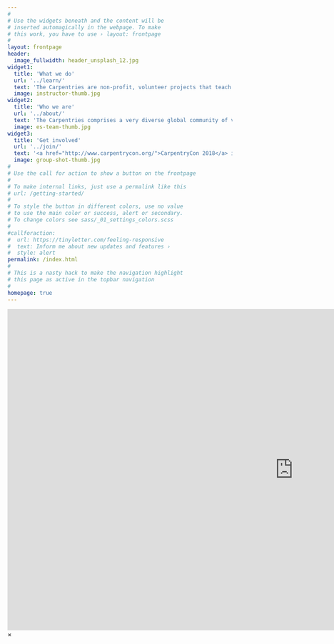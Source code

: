 ```yaml
---
#
# Use the widgets beneath and the content will be
# inserted automagically in the webpage. To make
# this work, you have to use › layout: frontpage
#
layout: frontpage
header:
  image_fullwidth: header_unsplash_12.jpg
widget1:
  title: 'What we do'
  url: '../learn/'
  text: 'The Carpentries are non-profit, volunteer projects that teach foundational computational and data science skills to researchers worldwide. Software and Data Carpentry workshops are based on our lessons, and Instructors and learners must follow our <a href="http://docs.carpentries.org/topic_folders/policies/code-of-conduct.html/">Code of Conduct</a>'
  image: instructor-thumb.jpg
widget2:
  title: 'Who we are'
  url: '../about/'
  text: 'The Carpentries comprises a very diverse global community of volunteer Instructors, helpers, Trainers, Lesson Maintainers, champions, member organizations, supporters and <a href="/team/">staff</a>. We provide <a href="/join/">many ways</a> for you to engage with us.'
  image: es-team-thumb.jpg
widget3:
  title: 'Get involved'
  url: '../join/'
  text: '<a href="http://www.carpentrycon.org/">CarpentryCon 2018</a> in Dublin will be this year's major community-building and networking event. <a href="https://www.eventbrite.com/e/carpentrycon-2018-tickets-42447719271">Join us there</a>. Find information about other events such as workshops, meetups, and discussions from our <a href="https://software-carpentry.org/join/">community calendar</a>, or from our newsletter, <a href="http://eepurl.com/cfODMH"><em>Carpentry Clippings</em></a>. You can follow us on <a href="https://twitter.com/thecarpentries/">Twitter</a>, <a href="https://www.facebook.com/carpentries">Facebook</a>, or <a href="https://swc-slack-invite.herokuapp.com/">Slack</a>.'
  image: group-shot-thumb.jpg
#
# Use the call for action to show a button on the frontpage
#
# To make internal links, just use a permalink like this
# url: /getting-started/
#
# To style the button in different colors, use no value
# to use the main color or success, alert or secondary.
# To change colors see sass/_01_settings_colors.scss
#
#callforaction:
#  url: https://tinyletter.com/feeling-responsive
#  text: Inform me about new updates and features ›
#  style: alert
permalink: /index.html
#
# This is a nasty hack to make the navigation highlight
# this page as active in the topbar navigation
#
homepage: true
---
```


<div id="videoModal" class="reveal-modal large" data-reveal="">
  <div class="flex-video widescreen vimeo" style="display: block;">
    <iframe width="1280" height="720" src="https://www.youtube.com/embed/3b5zCFSmVvU" frameborder="0" allowfullscreen></iframe>
  </div>
  <a class="close-reveal-modal">&#215;</a>
</div>
